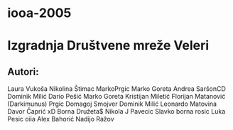 # iooa-2005
# Izgradnja Društvene mreže Veleri

## Autori:
Laura Vukoša
Nikolina Štimac
MarkoPrgic
Marko Goreta
Andrea SaršonCD 
Dominik Milić
Dario Pešić
Marko Goreta
Kristijan Miletić
Florijan Matanović (Darkimunus)
Prgic
Domagoj Smojver
Dominik Milić
Leonardo Matovina
Davor Čaprić xD
Borna Družeta$
Nikola J Pavecic 
Slavko
borna rosic
Luka Pesic oiia
Alex Bahorić
Nadijo Ražov
